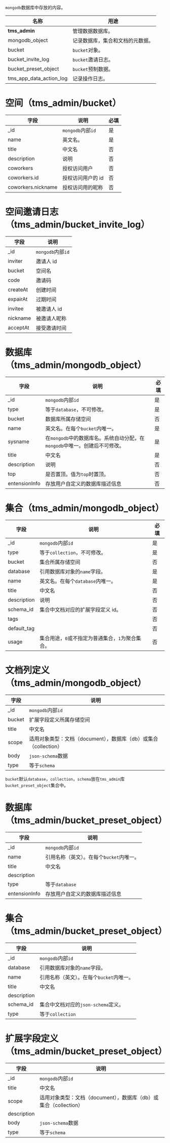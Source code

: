 `mongodb`数据库中存放的内容。

| 名称                    | 用途                             |
| ----------------------- | -------------------------------- |
| **tms_admin**           | 管理数据数据库。                 |
| mongodb_object          | 记录数据库，集合和文档的元数据。 |
| bucket                  | `bucket`对象。                   |
| bucket_invite_log       | `bucket`邀请日志。               |
| bucket_preset_object    | `bucket`预制数据。               |
| tms_app_data_action_log | 记录操作日志。                   |

# 空间（tms_admin/bucket）

| 字段               | 说明              | 必填 |
| ------------------ | ----------------- | ---- |
| \_id               | `mongodb`内部`id` | 是   |
| name               | 英文名。          | 是   |
| title              | 中文名            | 否   |
| description        | 说明              | 否   |
| coworkers          | 授权访问用户      | 否   |
| coworkers.id       | 授权访问用户的 id | 否   |
| coworkers.nickname | 授权访问用的昵称  | 否   |

# 空间邀请日志（tms_admin/bucket_invite_log）

| 字段     | 说明              |
| -------- | ----------------- |
| \_id     | `mongodb`内部`id` |
| inviter  | 邀请人 id         |
| bucket   | 空间名            |
| code     | 邀请码            |
| createAt | 创建时间          |
| expairAt | 过期时间          |
| invitee  | 被邀请人 id       |
| nickname | 被邀请人昵称      |
| acceptAt | 接受邀请时间      |

# 数据库（tms_admin/mongodb_object）

| 字段          | 说明                                                                       | 必填 |
| ------------- | -------------------------------------------------------------------------- | ---- |
| \_id          | `mongodb`内部`id`                                                          | 是   |
| type          | 等于`database`，不可修改。                                                 | 是   |
| bucket        | 数据库所属存储空间                                                         | 否   |
| name          | 英文名。在每个`bucket`内唯一。                                             | 是   |
| sysname       | 在`mongodb`中的数据库名。系统自动分配，在`mongodb`中唯一。创建后不可修改。 | 是   |
| title         | 中文名                                                                     | 是   |
| description   | 说明                                                                       | 否   |
| top           | 是否置顶。值为`top`时置顶。                                                | 否   |
| entensionInfo | 存放用户自定义的数据库描述信息                                             | 否   |

# 集合（tms_admin/mongodb_object）

| 字段        | 说明                                             | 必填 |
| ----------- | ------------------------------------------------ | ---- |
| \_id        | `mongodb`内部`id`                                | 是   |
| type        | 等于`collection`，不可修改。                     | 是   |
| bucket      | 集合所属存储空间                                 | 否   |
| database    | 引用数据库对象的`name`字段。                     | 是   |
| name        | 英文名。在每个`database`内唯一。                 | 是   |
| title       | 中文名                                           | 否   |
| description | 说明                                             | 否   |
| schema_id   | 集合中文档对应的扩展字段定义 id。                | 否   |
| tags        |                                                  | 否   |
| default_tag |                                                  | 否   |
| usage       | 集合用途，`0`或不指定为普通集合，`1`为聚合集合。 | 否   |

# 文档列定义（tms_admin/mongodb_object）

| 字段   | 说明                                                             |
| ------ | ---------------------------------------------------------------- |
| \_id   | `mongodb`内部`id`                                                |
| bucket | 扩展字段定义所属存储空间                                         |
| title  | 中文名                                                           |
| scope  | 适用对象类型：文档（document），数据库（db）或集合（collection） |
| body   | `json-schema`数据                                                |
| type   | 等于`schema`                                                     |

`bucket`默认`database`，`collection`，`schema`放在`tms_admin`库`bucket_preset_object`集合中。

# 数据库（tms_admin/bucket_preset_object）

| 字段          | 说明                                     |
| ------------- | ---------------------------------------- |
| \_id          | `mongodb`内部`id`                        |
| name          | 引用名称（英文）。在每个`bucket`内唯一。 |
| title         | 中文名                                   |
| description   |                                          |
| type          | 等于`database`                           |
| entensionInfo | 存放用户自定义的数据库描述信息           |

# 集合（tms_admin/bucket_preset_object）

| 字段        | 说明                                     |
| ----------- | ---------------------------------------- |
| \_id        | `mongodb`内部`id`                        |
| database    | 引用数据库对象的`name`字段。             |
| name        | 引用名称（英文）。在每个`bucket`内唯一。 |
| title       | 中文名                                   |
| description |                                          |
| schema_id   | 集合中文档对应的`json-schema`定义。      |
| type        | 等于`collection`                         |

# 扩展字段定义（tms_admin/bucket_preset_object）

| 字段        | 说明                                                             |
| ----------- | ---------------------------------------------------------------- |
| \_id        | `mongodb`内部`id`                                                |
| title       | 中文名                                                           |
| scope       | 适用对象类型：文档（document），数据库（db）或集合（collection） |
| description |                                                                  |
| body        | `json-schema`数据                                                |
| type        | 等于`schema`                                                     |
